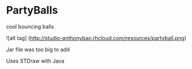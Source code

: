 # PartyBalls
cool bouncing balls

![alt tag] (http://studio-anthonybao.rhcloud.com/resources/partyball.png)

Jar file was too big to add

Uses STDraw with Java
